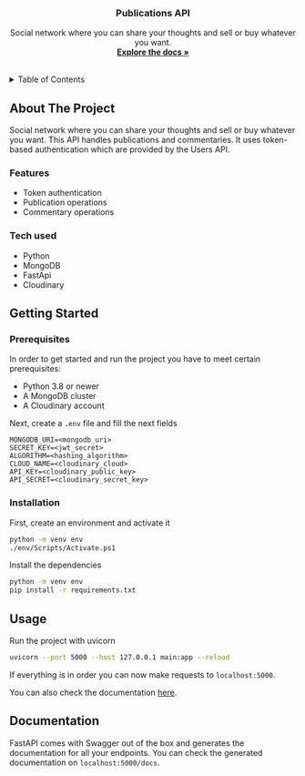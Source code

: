 <a name="readme-top"></a>

<br />
<div align="center">
  <h3 align="center">Publications API</h3>

  <p align="center">
    Social network where you can share your thoughts and sell or buy whatever you want.
    <br />
    <a href="https://github.com/mrodriguezto/fastapi-publication-api"><strong>Explore the docs »</strong></a>
    <br />
    <br />
  </p>
</div>

<!-- TABLE OF CONTENTS -->
<details>
  <summary>Table of Contents</summary>
  <ol>
    <li>
      <a href="#about-the-project">About The Project</a>
      <ul>
        <li><a href="#features">Features</a></li>
        <li><a href="#tech-used">Tech used</a></li>
      </ul>
    </li>
    <li>
      <a href="#getting-started">Getting Started</a>
      <ul>
        <li><a href="#prerequisites">Prerequisites</a></li>
        <li><a href="#installation">Installation</a></li>
      </ul>
    </li>
    <li><a href="#usage">Usage</a></li>
    <li><a href="#documentation">Documentation</a></li>
  </ol>
</details>

<!-- ABOUT THE PROJECT -->
## About The Project

Social network where you can share your thoughts and sell or buy whatever you want. This API
handles publications and commentaries. It uses token-based authentication which are provided
by the Users API.

### Features

- Token authentication
- Publication operations
- Commentary operations

### Tech used
- Python
- MongoDB
- FastApi
- Cloudinary

## Getting Started

### Prerequisites
In order to get started and run the project you have to meet certain prerequisites:
- Python 3.8 or newer
- A MongoDB cluster
- A Cloudinary account

Next, create a `.env` file and fill the next fields
```properties
MONGODB_URI=<mongodb_uri>
SECRET_KEY=<jwt_secret>
ALGORITHM=<hashing_algorithm>
CLOUD_NAME=<cloudinary_cloud>
API_KEY=<cloudinary_public_key>
API_SECRET=<cloudinary_secret_key>
```

### Installation

First, create an environment and activate it
```bash
python -m venv env
./env/Scripts/Activate.ps1
```

Install the dependencies
```bash
python -m venv env
pip install -r requirements.txt
```

## Usage
Run the project with uvicorn
```bash
uvicorn --port 5000 --host 127.0.0.1 main:app --reload
```
If everything is in order you can now make requests to `localhost:5000`.

You can also check the documentation [here](https://documenter.getpostman.com/view/18270528/2s8YRmHCYa).

## Documentation
FastAPI comes with Swagger out of the box and generates the documentation for all your endpoints. 
You can check the generated documentation on `localhost:5000/docs`.



